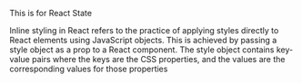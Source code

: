This is for React State

Inline styling in React refers to the practice of applying styles directly to React elements using JavaScript objects. This is achieved by passing a style object as a prop to a React component. The style object contains key-value pairs where the keys are the CSS properties, and the values are the corresponding values for those properties
